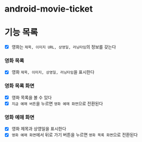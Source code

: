 # android-movie-ticket

# 기능 목록
- [x] 영화는 `제목, 이미지 URL, 상영일, 러닝타임`의 정보를 갖는다

### 영화 목록 
- [x] 영화 `제목, 이미지, 상영일, 러닝타임`을 표시한다

### 영화 목록 화면
- [x] 영화 목록을 볼 수 있다
- [x] `지금 예매 버튼`을 누르면 `영화 예매 화면`으로 전환된다

### 영화 예매 화면
- [x] 영화 제목과 상영일을 표시한다
- [x] `영화 예매 화면`에서 뒤로 가기 버튼을 누르면 `영화 목록 화면`으로 전환된다

